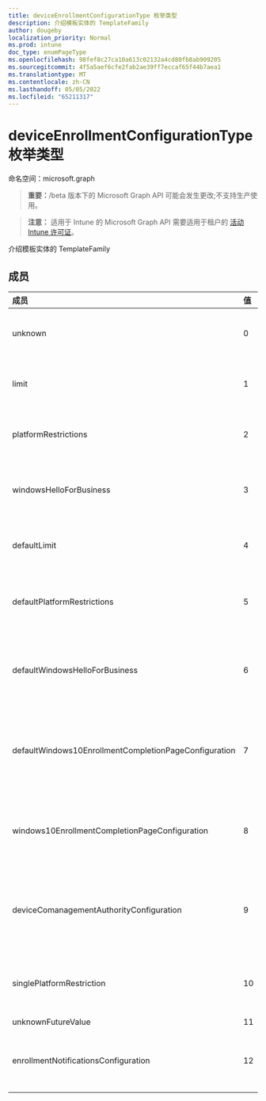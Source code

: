 ```yaml
---
title: deviceEnrollmentConfigurationType 枚举类型
description: 介绍模板实体的 TemplateFamily
author: dougeby
localization_priority: Normal
ms.prod: intune
doc_type: enumPageType
ms.openlocfilehash: 98fef8c27ca10a613c02132a4cd80fb8ab909205
ms.sourcegitcommit: 4f5a5aef6cfe2fab2ae39ff7eccaf65f44b7aea1
ms.translationtype: MT
ms.contentlocale: zh-CN
ms.lasthandoff: 05/05/2022
ms.locfileid: "65211317"
---
```

# <a name="deviceenrollmentconfigurationtype-enum-type"></a>deviceEnrollmentConfigurationType 枚举类型

命名空间：microsoft.graph

> **重要：**/beta 版本下的 Microsoft Graph API 可能会发生更改;不支持生产使用。

> **注意：** 适用于 Intune 的 Microsoft Graph API 需要适用于租户的 [活动 Intune 许可证](https://go.microsoft.com/fwlink/?linkid=839381)。

介绍模板实体的 TemplateFamily

## <a name="members"></a>成员
|成员|值|说明|
|:---|:---|:---|
|unknown|0|默认值。 如果无法确定配置类型，则设置为未知。|
|limit|1|指示配置的类型限制是指允许用户注册的设备数。|
|platformRestrictions|2|指示配置属于平台限制类型，指允许用户注册的设备类型。|
|windowsHelloForBusiness|3|指示配置的类型Windows Hello引用设备将使用的身份验证方法。|
|defaultLimit|4|指示配置的类型为默认限制，指默认允许用户注册的设备类型。|
|defaultPlatformRestrictions|5|指示配置属于默认平台限制类型，指默认允许用户注册的设备类型。|
|defaultWindowsHelloForBusiness|6 |指示配置的类型为默认Windows Hello引用默认情况下设备将使用的身份验证方法。|
|defaultWindows10EnrollmentCompletionPageConfiguration|7 |指示配置的类型为默认注册状态页，该页引用默认情况下在 Autopilot 设备的 OOBE 期间显示的启动页。|
|windows10EnrollmentCompletionPageConfiguration|8 |指示配置的类型为“注册状态”页，它引用在 Autopilot 设备的 OOBE 期间显示的启动页。|
|deviceComanagementAuthorityConfiguration|9 |指示配置的类型为 Comanagement Authority，它引用应用于Co-Managed设备的策略。|
|singlePlatformRestriction|10|指示配置属于单一平台限制类型，该限制是指允许用户注册的设备类型。|
|unknownFutureValue|11|未知的未来值|
|enrollmentNotificationsConfiguration|12 |指示配置的类型为注册通知，它引用用户在注册期间收到的通知类型。|




